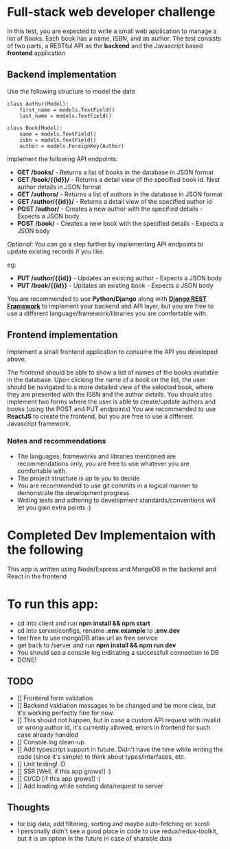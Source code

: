 # Full-stack web developer challenge

In this test, you are expected to write a small web application to manage a list of Books. Each book has a name, ISBN, and an author. The test consists of two parts, a RESTful API as the **backend** and the Javascript based **frontend** application

## Backend implementation

Use the following structure to model the data

```
class Author(Model):
    first_name = models.TextField()
    last_name = models.TextField()
```

```
class Book(Model):
    name = models.TextField()
    isbn = models.TextField()
    author = models.ForeignKey(Author)
```

Implement the following API endpoints:

* **GET /books/** - Returns a list of books in the database in JSON format
* **GET /book/{{id}}/** - Returns a detail view of the specified book id. Nest author details in JSON format
* **GET /authors/** - Returns a list of authors in the database in JSON format
* **GET /author/{{id}}/** - Returns a detail view of the specified author id
* **POST /author/** - Creates a new author with the specified details - Expects a JSON body
* **POST /book/** - Creates a new book with the specified details - Expects a JSON body

_Optional_: You can go a step further by implementing API endpoints to update existing records if you like.

eg:
* **PUT /author/{{id}}** - Updates an existing author - Expects a JSON body
* **PUT /book/{{id}}** - Updates an existing book - Expects a JSON body

You are recommended to use **Python/Django** along with [**Django REST Framework**](http://www.django-rest-framework.org/) to implement your backend and API layer, but you are free to use a different language/framework/libraries you are comfortable with.


## Frontend implementation

Implement a small frontend application to consume the API you developed above.

The frontend should be able to show a list of names of the books available in the database. Upon clicking the name of a book on the list, the user should be navigated to a more detailed view of the selected book, where they are presented with the ISBN and the author details. You should also implement two forms where the user is able to create/update authors and books (using the POST and PUT endpoints)
You are recommended to use **ReactJS** to create the frontend, but you are free to use a different Javascript framework.

### Notes and recommendations

* The languages, frameworks and libraries mentioned are recommendations only, you are free to use whatever you are comfortable with.
* The project structure is up to you to decide
* You are recommended to use git commits in a logical manner to demonstrate the development progress
* Writing tests and adhering to development standards/conventions will let you gain extra points :)




# Completed Dev Implementaion with the following

This app is written using Node/Express and MongoDB in the backend and React in the frontend

# To run this app:

* cd into client and run **npm install && npm start**
* cd into server/configs, rename **.env.example** to **.env.dev**
* feel free to use mongoDB atlas url as free service
* get back to /server and run **npm install && npm run dev**
* You should see a console log indicating a successfull connection to DB
* DONE! 


## TODO
* [] Frontend form validation 
* [] Backend valdiation messages to be changed and be more clear, but it's working perfectly fine for now.
* [] This should not happen, but in case a custom API request with invalid or wrong author id, it's currently allowed, errors in frontend for such  case already handled
* [] Console.log clean-up 
* [] Add typescript support in future. Didn't have the time while writing the code (since it's simple) to think about types/interfaces, etc. 
* [] Unit testing! :D 
* [] SSR [Well, if this app grows!] :) 
* [] CI/CD [if this app grows!] :)  
* [] Add loading while sending data/request to server

## Thoughts

* for big data, add filtering, sorting and maybe auto-fetching on scroll
* I personally didn't see a good place in code to use redux/redux-toolkit, but it is an option in the future in case of sharable data